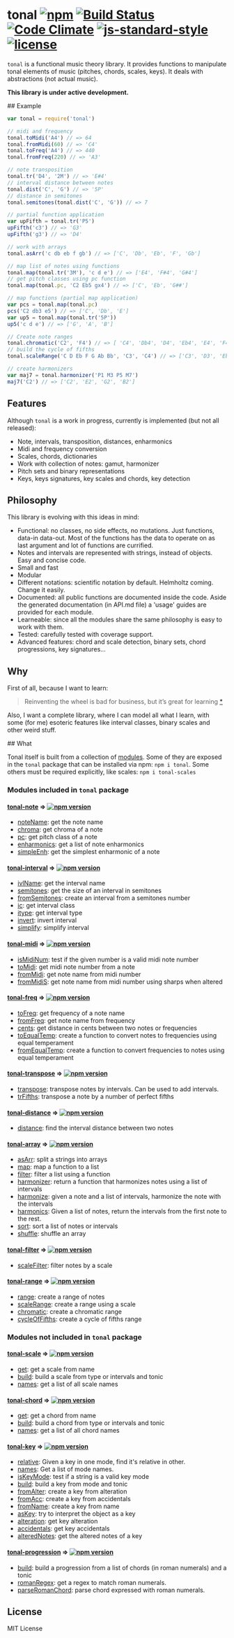 # tonal [![npm](https://img.shields.io/npm/v/tonal.svg)](https://www.npmjs.com/package/tonal) [![Build Status](https://travis-ci.org/danigb/tonal.svg?branch=master)](https://travis-ci.org/danigb/tonal) [![Code Climate](https://codeclimate.com/github/danigb/tonal/badges/gpa.svg)](https://codeclimate.com/github/danigb/tonal) [![js-standard-style](https://img.shields.io/badge/code%20style-standard-brightgreen.svg?style=flat)](https://github.com/feross/standard) [![license](https://img.shields.io/npm/l/tonal.svg)](https://www.npmjs.com/package/tonal)

`tonal` is a functional music theory library. It provides functions to manipulate tonal elements of music (pitches, chords, scales, keys). It deals with abstractions (not actual music).

__This library is under active development.__

## Example

```js
var tonal = require('tonal')

// midi and frequency
tonal.toMidi('A4') // => 64
tonal.fromMidi(60) // => 'C4'
tonal.toFreq('A4') // => 440
tonal.fromFreq(220) // => 'A3'

// note transposition
tonal.tr('D4', '2M') // => 'E#4'
// interval distance between notes
tonal.dist('C', 'G') // => '5P'
// distance in semitones
tonal.semitones(tonal.dist('C', 'G')) // => 7

// partial function application
var upFifth = tonal.tr('P5')
upFifth('c3') // => 'G3'
upFifth('g3') // => 'D4'

// work with arrays
tonal.asArr('c db eb f gb') // => ['C', 'Db', 'Eb', 'F', 'Gb']

// map list of notes using functions
tonal.map(tonal.tr('3M'), 'c d e') // => ['E4', 'F#4', 'G#4']
// get pitch classes using pc function
tonal.map(tonal.pc, 'C2 Eb5 gx4') // => ['C', 'Eb', 'G##']

// map functions (partial map application)
var pcs = tonal.map(tonal.pc)
pcs('C2 db3 e5') // => ['C', 'Db', 'E']
var up5 = tonal.map(tonal.tr('5P'))
up5('c d e') // => ['G', 'A', 'B']

// Create note ranges
tonal.chromatic('C2', 'F4') // => [ 'C4', 'Db4', 'D4', 'Eb4', 'E4', 'F4' ]
// build the cycle of fifths
tonal.scaleRange('C D Eb F G Ab Bb', 'C3', 'C4') // => ['C3', 'D3', 'Eb3', ... 'C4']

// create harmonizers
var maj7 = tonal.harmonizer('P1 M3 P5 M7')
maj7('C2') // => ['C2', 'E2', 'G2', 'B2']
```

## Features

Although `tonal` is a work in progress, currently is implemented (but not all released):

- Note, intervals, transposition, distances, enharmonics
- Midi and frequency conversion
- Scales, chords, dictionaries
- Work with collection of notes: gamut, harmonizer
- Pitch sets and binary representations
- Keys, keys signatures, key scales and chords, key detection

## Philosophy

This library is evolving with this ideas in mind:

- Functional: no classes, no side effects, no mutations. Just functions, data-in data-out. Most of the functions has the data to operate on as last argument and lot of functions are currified.
- Notes and intervals are represented with strings, instead of objects. Easy and concise code.
- Small and fast
- Modular
- Different notations: scientific notation by default. Helmholtz coming. Change it easily.
- Documented: all public functions are documented inside the code. Aside the generated documentation (in API.md file) a 'usage' guides are provided for each module.
- Learneable: since all the modules share the same philosophy is easy to work with them.
- Tested: carefully tested with coverage support.
- Advanced features: chord and scale detection, binary sets, chord progressions, key signatures...

## Why

First of all, because I want to learn:

> Reinventing the wheel is bad for business, but it’s great for learning
[*](http://philipwalton.com/articles/how-to-become-a-great-front-end-engineer)

Also, I want a complete library, where I can model all what I learn, with some (for me) esoteric features like interval classes, binary scales and other weird stuff.

## What

Tonal itself is built from a collection of [modules](https://github.com/danigb/tonal/tree/master/modules). Some of they are exposed in the `tonal` package that can be installed via npm: `npm i tonal`. Some others must be required explicitly, like scales: `npm i tonal-scales`

### Modules included in `tonal` package

#### [tonal-note](https://github.com/danigb/tonal/tree/master/modules/note) ⇒ [![npm version](https://img.shields.io/npm/v/tonal-note.svg)](https://www.npmjs.com/package/tonal-note)
  - [noteName](https://github.com/danigb/tonal/tree/master/modules/note#noteName): get the note name
  - [chroma](https://github.com/danigb/tonal/tree/master/modules/note#chroma): get chroma of a note
  - [pc](https://github.com/danigb/tonal/tree/master/modules/note#pc): get pitch class of a note
  - [enharmonics](https://github.com/danigb/tonal/tree/master/modules/note#enenharmonics): get a list of note enharmonics
  - [simpleEnh](https://github.com/danigb/tonal/tree/master/modules/note#simpleEnh): get the simplest enharmonic of a note

#### [tonal-interval](https://github.com/danigb/tonal/tree/master/modules/interval) ⇒ [![npm version](https://img.shields.io/npm/v/tonal-interval.svg)](https://www.npmjs.com/package/tonal-interval)
  - [ivlName](https://github.com/danigb/tonal/tree/master/modules/interval#vilName): get the interval name
  - [semitones](https://github.com/danigb/tonal/tree/master/modules/interval#semitones): get the size of an interval in semitones
  - [fromSemitones](https://github.com/danigb/tonal/tree/master/modules/interval#fromSemitones): create an interval from a semitones number
  - [ic](https://github.com/danigb/tonal/tree/master/modules/interval#ic): get interval class
  - [itype](https://github.com/danigb/tonal/tree/master/modules/interval#itype): get interval type
  - [invert](https://github.com/danigb/tonal/tree/master/modules/interval#invert): invert interval
  - [simplify](https://github.com/danigb/tonal/tree/master/modules/interval#ssimplify): simplify interval

#### [tonal-midi](https://github.com/danigb/tonal/tree/master/modules/midi) ⇒ [![npm version](https://img.shields.io/npm/v/tonal-midi.svg)](https://www.npmjs.com/package/tonal-midi)
  - [isMidiNum](https://github.com/danigb/tonal/tree/master/modules/midi#isMidiNum): test if the given number is a valid midi note number
  - [toMidi](https://github.com/danigb/tonal/tree/master/modules/midi#toMidi): get midi note number from a note
  - [fromMidi](https://github.com/danigb/tonal/tree/master/modules/midi#fromMidi): get note name from midi number
  - [fromMidiS](https://github.com/danigb/tonal/tree/master/modules/midi#fromMidiS): get note name from midi number using sharps when altered

#### [tonal-freq](https://github.com/danigb/tonal/tree/master/modules/freq) ⇒ [![npm version](https://img.shields.io/npm/v/tonal-freq.svg)](https://www.npmjs.com/package/tonal-freq)
  - [toFreq](https://github.com/danigb/tonal/tree/master/modules/freq#toFreq): get frequency of a note name
  - [fromFreq](https://github.com/danigb/tonal/tree/master/modules/freq#fromFreq): get note name from frequency
  - [cents](https://github.com/danigb/tonal/tree/master/modules/freq#cents): get distance in cents between two notes or frequencies
  - [toEqualTemp](https://github.com/danigb/tonal/tree/master/modules/freq#totoEqualTemp): create a function to convert notes to frequencies using equal temperament
  - [fromEqualTemp](https://github.com/danigb/tonal/tree/master/modules/freq#fromEqualTemp): create a function to convert frequencies to notes using equal temperament

#### [tonal-transpose](https://github.com/danigb/tonal/tree/master/modules/transpose) ⇒ [![npm version](https://img.shields.io/npm/v/tonal-transpose.svg)](https://www.npmjs.com/package/tonal-transpose)
 - [transpose](https://github.com/danigb/tonal/tree/master/modules/transpose#transpose): transpose notes by intervals. Can be used to add intervals.
 - [trFifths](https://github.com/danigb/tonal/tree/master/modules/transpose#trFifths): transpose a note by a number of perfect fifths

#### [tonal-distance](https://github.com/danigb/tonal/tree/master/modules/distance) ⇒ [![npm version](https://img.shields.io/npm/v/tonal-distance.svg)](https://www.npmjs.com/package/tonal-distance)
  - [distance](https://github.com/danigb/tonal/tree/master/modules/distance#distance): find the interval distance between two notes

#### [tonal-array](https://github.com/danigb/tonal/tree/master/modules/array) ⇒ [![npm version](https://img.shields.io/npm/v/tonal-array.svg)](https://www.npmjs.com/package/tonal-array)
  - [asArr](https://github.com/danigb/tonal/tree/master/modules/array#asArr): split a strings into arrays
  - [map](https://github.com/danigb/tonal/tree/master/modules/array#map): map a function to a list
  - [filter](https://github.com/danigb/tonal/tree/master/modules/array#filter): filter a list using a function
  - [harmonizer](https://github.com/danigb/tonal/tree/master/modules/array#harmonizer): return a function that harmonizes notes using a list of intervals
  - [harmonize](https://github.com/danigb/tonal/tree/master/modules/array#harmonize): given a note and a list of intervals, harmonize the note with the intervals
  - [harmonics](https://github.com/danigb/tonal/tree/master/modules/array#harmonics): Given a list of notes, return the intervals from the first note to the rest.
  - [sort](https://github.com/danigb/tonal/tree/master/modules/array#sort): sort a list of notes or intervals
  - [shuffle](https://github.com/danigb/tonal/tree/master/modules/array#shuffle): shuffle an array


#### [tonal-filter](https://github.com/danigb/tonal/tree/master/modules/filter) ⇒ [![npm version](https://img.shields.io/npm/v/tonal-filter.svg)](https://www.npmjs.com/package/tonal-filter)
- [scaleFilter](https://github.com/danigb/tonal/tree/master/modules/filter#scaleFilter): filter notes by a scale

#### [tonal-range](https://github.com/danigb/tonal/tree/master/modules/range) ⇒ [![npm version](https://img.shields.io/npm/v/tonal-range.svg)](https://www.npmjs.com/package/tonal-range)
- [range](https://github.com/danigb/tonal/tree/master/modules/range#range): create a range of notes
- [scaleRange](https://github.com/danigb/tonal/tree/master/modules/range#sscaleRange): create a range using a scale
- [chromatic](https://github.com/danigb/tonal/tree/master/modules/range#chromatic): create a chromatic range
- [cycleOfFifths](https://github.com/danigb/tonal/tree/master/modules/range#cycleOfFifths): create a cycle of fifths range

### Modules not included in `tonal` package

#### [tonal-scale](https://github.com/danigb/tonal/tree/master/modules/scale) ⇒ [![npm version](https://img.shields.io/npm/v/tonal-scale.svg)](https://www.npmjs.com/package/tonal-scale)

- [get](https://github.com/danigb/tonal/tree/master/modules/scale#get): get a scale from name
- [build](https://github.com/danigb/tonal/tree/master/modules/scale#build): build a scale from type or intervals and tonic
- [names](https://github.com/danigb/tonal/tree/master/modules/scale#names): get a list of all scale names

#### [tonal-chord](https://github.com/danigb/tonal/tree/master/modules/chord) ⇒ [![npm version](https://img.shields.io/npm/v/tonal-chord.svg)](https://www.npmjs.com/package/tonal-chord)
- [get](https://github.com/danigb/tonal/tree/master/modules/chord#get): get a chord from name
- [build](https://github.com/danigb/tonal/tree/master/modules/chord#build): build a chord from type or intervals and tonic
- [names](https://github.com/danigb/tonal/tree/master/modules/chord#names): get a list of all chord names


#### [tonal-key](https://github.com/danigb/tonal/tree/master/modules/key) ⇒ [![npm version](https://img.shields.io/npm/v/tonal-key.svg)](https://www.npmjs.com/package/tonal-key)

- [relative](https://github.com/danigb/tonal/tree/master/modules/key#relative): Given a key in one mode, find it's relative in other.
- [names](https://github.com/danigb/tonal/tree/master/modules/key#names): Get a list of mode names.
- [isKeyMode](https://github.com/danigb/tonal/tree/master/modules/key#isKeyMode): test if a string is a valid key mode
- [build](https://github.com/danigb/tonal/tree/master/modules/key#build): build a key from mode and tonic
- [fromAlter](https://github.com/danigb/tonal/tree/master/modules/key#fromAlter): create a key from alteration
- [fromAcc](https://github.com/danigb/tonal/tree/master/modules/key#fromAcc): create a key from accidentals
- [fromName](https://github.com/danigb/tonal/tree/master/modules/key#fromName): create a key from name
- [asKey](https://github.com/danigb/tonal/tree/master/modules/key#asKey): try to interpret the object as a key
- [alteration](https://github.com/danigb/tonal/tree/master/modules/key#alteration): get key alteration
- [accidentals](https://github.com/danigb/tonal/tree/master/modules/key#accidentals): get key accidentals
- [alteredNotes](https://github.com/danigb/tonal/tree/master/modules/key#alteredNotes): get the altered notes of a key

#### [tonal-progression](https://github.com/danigb/tonal/tree/master/modules/progression) ⇒ [![npm version](https://img.shields.io/npm/v/tonal-progression.svg)](https://www.npmjs.com/package/tonal-progression)

- [build](https://github.com/danigb/tonal/tree/master/modules/progression#build): build a progression from a list of chords (in roman numerals) and a tonic
- [romanRegex](https://github.com/danigb/tonal/tree/master/modules/progression#romanRegex): get a regex to match roman numerals.
- [parseRomanChord](https://github.com/danigb/tonal/tree/master/modules/progression#parseRomanChord): parse chord expressed with roman numerals.

## License

MIT License
